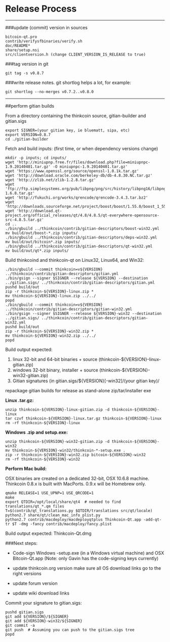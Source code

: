 Release Process
====================

* * *

###update (commit) version in sources


	bitcoin-qt.pro
	contrib/verifysfbinaries/verify.sh
	doc/README*
	share/setup.nsi
	src/clientversion.h (change CLIENT_VERSION_IS_RELEASE to true)

###tag version in git

	git tag -s v0.8.7

###write release notes. git shortlog helps a lot, for example:

	git shortlog --no-merges v0.7.2..v0.8.0

* * *

##perform gitian builds

 From a directory containing the thinkcoin source, gitian-builder and gitian.sigs
  
	export SIGNER=(your gitian key, ie bluematt, sipa, etc)
	export VERSION=0.8.7
	cd ./gitian-builder

 Fetch and build inputs: (first time, or when dependency versions change)

	mkdir -p inputs; cd inputs/
	wget 'http://miniupnp.free.fr/files/download.php?file=miniupnpc-1.9.20140401.tar.gz' -O miniupnpc-1.9.20140401.tar.gz'
	wget 'https://www.openssl.org/source/openssl-1.0.1k.tar.gz'
	wget 'http://download.oracle.com/berkeley-db/db-4.8.30.NC.tar.gz'
	wget 'http://zlib.net/zlib-1.2.8.tar.gz'
	wget 'ftp://ftp.simplesystems.org/pub/libpng/png/src/history/libpng16/libpng-1.6.8.tar.gz'
	wget 'http://fukuchi.org/works/qrencode/qrencode-3.4.3.tar.bz2'
	wget 'http://downloads.sourceforge.net/project/boost/boost/1.55.0/boost_1_55_0.tar.bz2'
	wget 'http://download.qt-project.org/official_releases/qt/4.8/4.8.5/qt-everywhere-opensource-src-4.8.5.tar.gz'
	cd ..
	./bin/gbuild ../thinkcoin/contrib/gitian-descriptors/boost-win32.yml
	mv build/out/boost-*.zip inputs/
	./bin/gbuild ../thinkcoin/contrib/gitian-descriptors/deps-win32.yml
	mv build/out/bitcoin*.zip inputs/
	./bin/gbuild ../thinkcoin/contrib/gitian-descriptors/qt-win32.yml
	mv build/out/qt*.zip inputs/

 Build thinkcoind and thinkcoin-qt on Linux32, Linux64, and Win32:
  
	./bin/gbuild --commit thinkcoin=v${VERSION} ../thinkcoin/contrib/gitian-descriptors/gitian.yml
	./bin/gsign --signer $SIGNER --release ${VERSION} --destination ../gitian.sigs/ ../thinkcoin/contrib/gitian-descriptors/gitian.yml
	pushd build/out
	zip -r thinkcoin-${VERSION}-linux.zip *
	mv thinkcoin-${VERSION}-linux.zip ../../
	popd
	./bin/gbuild --commit thinkcoin=v${VERSION} ../thinkcoin/contrib/gitian-descriptors/gitian-win32.yml
	./bin/gsign --signer $SIGNER --release ${VERSION}-win32 --destination ../gitian.sigs/ ../thinkcoin/contrib/gitian-descriptors/gitian-win32.yml
	pushd build/out
	zip -r thinkcoin-${VERSION}-win32.zip *
	mv thinkcoin-${VERSION}-win32.zip ../../
	popd

  Build output expected:

  1. linux 32-bit and 64-bit binaries + source (thinkcoin-${VERSION}-linux-gitian.zip)
  2. windows 32-bit binary, installer + source (thinkcoin-${VERSION}-win32-gitian.zip)
  3. Gitian signatures (in gitian.sigs/${VERSION}[-win32]/(your gitian key)/

repackage gitian builds for release as stand-alone zip/tar/installer exe

**Linux .tar.gz:**

	unzip thinkcoin-${VERSION}-linux-gitian.zip -d thinkcoin-${VERSION}-linux
	tar czvf thinkcoin-${VERSION}-linux.tar.gz thinkcoin-${VERSION}-linux
	rm -rf thinkcoin-${VERSION}-linux

**Windows .zip and setup.exe:**

	unzip thinkcoin-${VERSION}-win32-gitian.zip -d thinkcoin-${VERSION}-win32
	mv thinkcoin-${VERSION}-win32/thinkcoin-*-setup.exe .
	zip -r thinkcoin-${VERSION}-win32.zip bitcoin-${VERSION}-win32
	rm -rf thinkcoin-${VERSION}-win32

**Perform Mac build:**

  OSX binaries are created on a dedicated 32-bit, OSX 10.6.8 machine.
  Thinkcoin 0.8.x is built with MacPorts.  0.9.x will be Homebrew only.

	qmake RELEASE=1 USE_UPNP=1 USE_QRCODE=1
	make
	export QTDIR=/opt/local/share/qt4  # needed to find translations/qt_*.qm files
	T=$(contrib/qt_translations.py $QTDIR/translations src/qt/locale)
	python2.7 share/qt/clean_mac_info_plist.py
	python2.7 contrib/macdeploy/macdeployqtplus Thinkcoin-Qt.app -add-qt-tr $T -dmg -fancy contrib/macdeploy/fancy.plist

 Build output expected: Thinkcoin-Qt.dmg

###Next steps:

* Code-sign Windows -setup.exe (in a Windows virtual machine) and
  OSX Bitcoin-Qt.app (Note: only Gavin has the code-signing keys currently)

* update thinkcoin.org version
  make sure all OS download links go to the right versions

* update forum version

* update wiki download links

Commit your signature to gitian.sigs:

	pushd gitian.sigs
	git add ${VERSION}/${SIGNER}
	git add ${VERSION}-win32/${SIGNER}
	git commit -a
	git push  # Assuming you can push to the gitian.sigs tree
	popd

